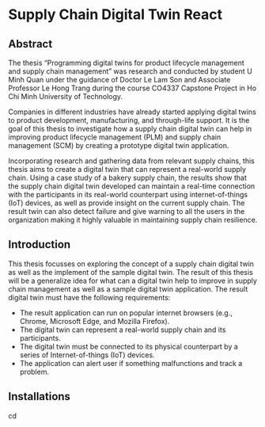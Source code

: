 # Supply Chain Digital Twin React

## Abstract
The thesis “Programming digital twins for product lifecycle management and supply chain management” was research and conducted by student U Minh Quan under the guidance of Doctor Le Lam Son and Associate Professor Le Hong Trang during the course CO4337 Capstone Project in Ho Chi Minh University of Technology.

Companies in different industries have already started applying digital twins to product development, manufacturing, and through-life support. It is the goal of this thesis to investigate how a supply chain digital twin can help in improving product lifecycle management (PLM) and supply chain management (SCM) by creating a prototype digital twin application.

Incorporating research and gathering data from relevant supply chains, this thesis aims to create a digital twin that can represent a real-world supply chain. Using a case study of a bakery supply chain, the results show that the supply chain digital twin developed can maintain a real-time connection with the participants in its real-world counterpart using internet-of-things (IoT) devices, as well as provide insight on the current supply chain. The result twin can also detect failure and give warning to all the users in the organization making it highly valuable in maintaining supply chain resilience.

## Introduction
This thesis focusses on exploring the concept of a supply chain digital twin as well as the implement of the sample digital twin. The result of this thesis will be a generalize idea for what can a digital twin help to improve in supply chain management as well as a sample digital twin application. The result digital twin must have the following requirements:
* The result application can run on popular internet browsers (e.g., Chrome, Microsoft Edge, and Mozilla Firefox).
* The digital twin can represent a real-world supply chain and its participants.
* The digital twin must be connected to its physical counterpart by a series of Internet-of-things (IoT) devices.
* The application can alert user if something malfunctions and track a problem.

## Installations

cd 
